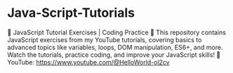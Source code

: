 # Java-Script-Tutorials
🚀 JavaScript Tutorial Exercises | Coding Practice 🎯  This repository contains JavaScript exercises from my YouTube tutorials, covering basics to advanced topics like variables, loops, DOM manipulation, ES6+, and more. Watch the tutorials, practice coding, and improve your JavaScript skills!  🔗 YouTube: https://www.youtube.com/@HelloWorld-ol2cv
